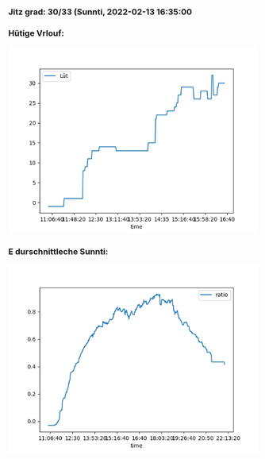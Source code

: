 ### Jitz grad: 30/33 (Sunnti, 2022-02-13 16:35:00

### Hütige Vrlouf:
![Graph](Today.png)

### E durschnittleche Sunnti:
![Graph](Sunnti.png)